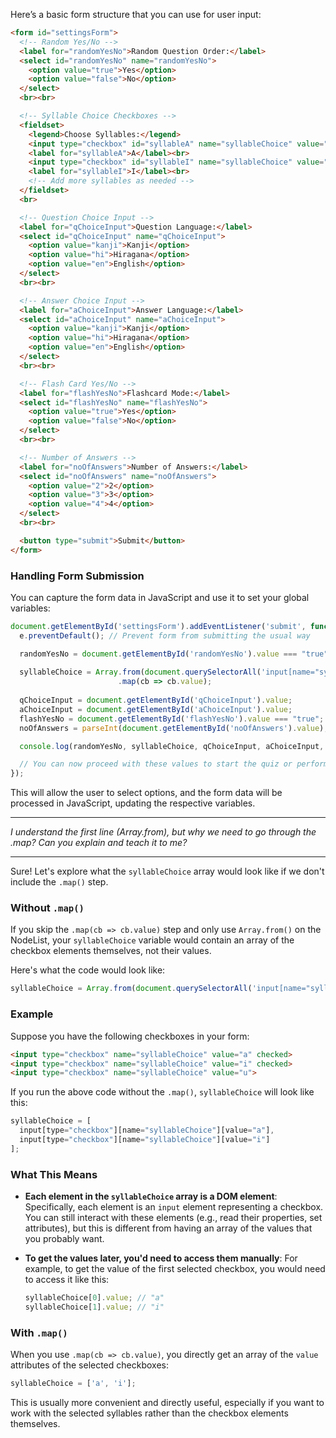 Here’s a basic form structure that you can use for user input:

```html
<form id="settingsForm">
  <!-- Random Yes/No -->
  <label for="randomYesNo">Random Question Order:</label>
  <select id="randomYesNo" name="randomYesNo">
    <option value="true">Yes</option>
    <option value="false">No</option>
  </select>
  <br><br>

  <!-- Syllable Choice Checkboxes -->
  <fieldset>
    <legend>Choose Syllables:</legend>
    <input type="checkbox" id="syllableA" name="syllableChoice" value="a">
    <label for="syllableA">A</label><br>
    <input type="checkbox" id="syllableI" name="syllableChoice" value="i">
    <label for="syllableI">I</label><br>
    <!-- Add more syllables as needed -->
  </fieldset>
  <br>

  <!-- Question Choice Input -->
  <label for="qChoiceInput">Question Language:</label>
  <select id="qChoiceInput" name="qChoiceInput">
    <option value="kanji">Kanji</option>
    <option value="hi">Hiragana</option>
    <option value="en">English</option>
  </select>
  <br><br>

  <!-- Answer Choice Input -->
  <label for="aChoiceInput">Answer Language:</label>
  <select id="aChoiceInput" name="aChoiceInput">
    <option value="kanji">Kanji</option>
    <option value="hi">Hiragana</option>
    <option value="en">English</option>
  </select>
  <br><br>

  <!-- Flash Card Yes/No -->
  <label for="flashYesNo">Flashcard Mode:</label>
  <select id="flashYesNo" name="flashYesNo">
    <option value="true">Yes</option>
    <option value="false">No</option>
  </select>
  <br><br>

  <!-- Number of Answers -->
  <label for="noOfAnswers">Number of Answers:</label>
  <select id="noOfAnswers" name="noOfAnswers">
    <option value="2">2</option>
    <option value="3">3</option>
    <option value="4">4</option>
  </select>
  <br><br>

  <button type="submit">Submit</button>
</form>
```

### Handling Form Submission

You can capture the form data in JavaScript and use it to set your global variables:

```javascript
document.getElementById('settingsForm').addEventListener('submit', function(e) {
  e.preventDefault(); // Prevent form from submitting the usual way

  randomYesNo = document.getElementById('randomYesNo').value === "true";
  
  syllableChoice = Array.from(document.querySelectorAll('input[name="syllableChoice"]:checked'))
                        .map(cb => cb.value);
  
  qChoiceInput = document.getElementById('qChoiceInput').value;
  aChoiceInput = document.getElementById('aChoiceInput').value;
  flashYesNo = document.getElementById('flashYesNo').value === "true";
  noOfAnswers = parseInt(document.getElementById('noOfAnswers').value);

  console.log(randomYesNo, syllableChoice, qChoiceInput, aChoiceInput, flashYesNo, noOfAnswers);

  // You can now proceed with these values to start the quiz or perform other actions
});
```

This will allow the user to select options, and the form data will be processed in JavaScript, updating the respective variables.

---
<em>I understand the first line (Array.from), but why we need to go through the .map?  Can you explain and teach it to me? </em>

---
Sure! Let's explore what the `syllableChoice` array would look like if we don't include the `.map()` step.

### Without `.map()`

If you skip the `.map(cb => cb.value)` step and only use `Array.from()` on the NodeList, your `syllableChoice` variable would contain an array of the checkbox elements themselves, not their values.

Here's what the code would look like:

```javascript
syllableChoice = Array.from(document.querySelectorAll('input[name="syllableChoice"]:checked'));
```

### Example

Suppose you have the following checkboxes in your form:

```html
<input type="checkbox" name="syllableChoice" value="a" checked>
<input type="checkbox" name="syllableChoice" value="i" checked>
<input type="checkbox" name="syllableChoice" value="u">
```

If you run the above code without the `.map()`, `syllableChoice` will look like this:

```javascript
syllableChoice = [
  input[type="checkbox"][name="syllableChoice"][value="a"],
  input[type="checkbox"][name="syllableChoice"][value="i"]
];
```

### What This Means

- **Each element in the `syllableChoice` array is a DOM element**: Specifically, each element is an `input` element representing a checkbox. You can still interact with these elements (e.g., read their properties, set attributes), but this is different from having an array of the values that you probably want.

- **To get the values later, you'd need to access them manually**: For example, to get the value of the first selected checkbox, you would need to access it like this:

  ```javascript
  syllableChoice[0].value; // "a"
  syllableChoice[1].value; // "i"
  ```

### With `.map()`

When you use `.map(cb => cb.value)`, you directly get an array of the `value` attributes of the selected checkboxes:

```javascript
syllableChoice = ['a', 'i'];
```

This is usually more convenient and directly useful, especially if you want to work with the selected syllables rather than the checkbox elements themselves.
